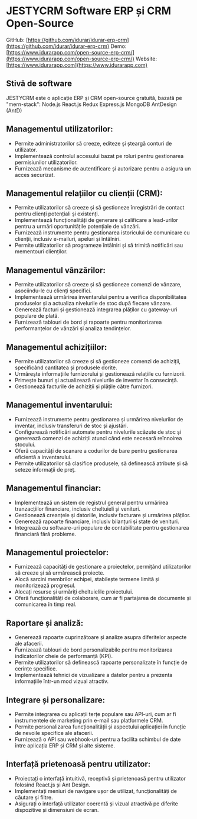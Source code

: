#  JESTYCRM Software ERP și CRM Open-Source

GitHub: [https://github.com/idurar/idurar-erp-crm](https://github.com/idurar/idurar-erp-crm)
Demo: [https://www.idurarapp.com/open-source-erp-crm/](https://www.idurarapp.com/open-source-erp-crm/)
Website: [https://www.idurarapp.com](https://www.idurarapp.com)

## Stivă de software

 JESTYCRM este o aplicație ERP și CRM open-source gratuită, bazată pe "mern-stack": Node.js React.js Redux Express.js MongoDB AntDesign (AntD)

## Managementul utilizatorilor:

- Permite administratorilor să creeze, editeze și șteargă conturi de utilizator.
- Implementează controlul accesului bazat pe roluri pentru gestionarea permisiunilor utilizatorilor.
- Furnizează mecanisme de autentificare și autorizare pentru a asigura un acces securizat.

## Managementul relațiilor cu clienții (CRM):

- Permite utilizatorilor să creeze și să gestioneze înregistrări de contact pentru clienți potențiali și existenți.
- Implementează funcționalități de generare și calificare a lead-urilor pentru a urmări oportunitățile potențiale de vânzări.
- Furnizează instrumente pentru gestionarea istoricului de comunicare cu clienții, inclusiv e-mailuri, apeluri și întâlniri.
- Permite utilizatorilor să programeze întâlniri și să trimită notificări sau mementouri clienților.

## Managementul vânzărilor:

- Permite utilizatorilor să creeze și să gestioneze comenzi de vânzare, asociindu-le cu clienți specifici.
- Implementează urmărirea inventarului pentru a verifica disponibilitatea produselor și a actualiza nivelurile de stoc după fiecare vânzare.
- Generează facturi și gestionează integrarea plăților cu gateway-uri populare de plată.
- Furnizează tablouri de bord și rapoarte pentru monitorizarea performanțelor de vânzări și analiza tendințelor.

## Managementul achizițiilor:

- Permite utilizatorilor să creeze și să gestioneze comenzi de achiziții, specificând cantitatea și produsele dorite.
- Urmărește informațiile furnizorului și gestionează relațiile cu furnizorii.
- Primește bunuri și actualizează nivelurile de inventar în consecință.
- Gestionează facturile de achiziții și plățile către furnizori.

## Managementul inventarului:

- Furnizează instrumente pentru gestionarea și urmărirea nivelurilor de inventar, inclusiv transferuri de stoc și ajustări.
- Configurează notificări automate pentru nivelurile scăzute de stoc și generează comenzi de achiziții atunci când este necesară reînnoirea stocului.
- Oferă capacități de scanare a codurilor de bare pentru gestionarea eficientă a inventarului.
- Permite utilizatorilor să clasifice produsele, să definească atribute și să seteze informații de preț.

## Managementul financiar:

- Implementează un sistem de registrul general pentru urmărirea tranzacțiilor financiare, inclusiv cheltuieli și venituri.
- Gestionează creanțele și datoriile, inclusiv facturare și urmărirea plăților.
- Generează rapoarte financiare, inclusiv bilanțuri și state de venituri.
- Integrează cu software-uri populare de contabilitate pentru gestionarea financiară fără probleme.

## Managementul proiectelor:

- Furnizează capacități de gestionare a proiectelor, permițând utilizatorilor să creeze și să urmărească proiecte.
- Alocă sarcini membrilor echipei, stabilește termene limită și monitorizează progresul.
- Alocați resurse și urmăriți cheltuielile proiectului.
- Oferă funcționalități de colaborare, cum ar fi partajarea de documente și comunicarea în timp real.

## Raportare și analiză:

- Generează rapoarte cuprinzătoare și analize asupra diferitelor aspecte ale afacerii.
- Furnizează tablouri de bord personalizabile pentru monitorizarea indicatorilor cheie de performanță (KPI).
- Permite utilizatorilor să definească rapoarte personalizate în funcție de cerințe specifice.
- Implementează tehnici de vizualizare a datelor pentru a prezenta informațiile într-un mod vizual atractiv.

## Integrare și personalizare:

- Permite integrarea cu aplicații terțe populare sau API-uri, cum ar fi instrumentele de marketing prin e-mail sau platformele CRM.
- Permite personalizarea funcționalității și aspectului aplicației în funcție de nevoile specifice ale afacerii.
- Furnizează o API sau webhook-uri pentru a facilita schimbul de date între aplicația ERP și CRM și alte sisteme.

## Interfață prietenoasă pentru utilizator:

- Proiectați o interfață intuitivă, receptivă și prietenoasă pentru utilizator folosind React.js și Ant Design.
- Implementați meniuri de navigare ușor de utilizat, funcționalități de căutare și filtre.
- Asigurați o interfață utilizator coerentă și vizual atractivă pe diferite dispozitive și dimensiuni de ecran.